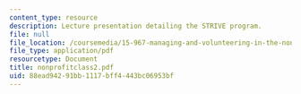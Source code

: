 ```yaml
---
content_type: resource
description: Lecture presentation detailing the STRIVE program.
file: null
file_location: /coursemedia/15-967-managing-and-volunteering-in-the-non-profit-sector-spring-2005/88ead94291bb1117bff4443bc06953bf_nonprofitclass2.pdf
file_type: application/pdf
resourcetype: Document
title: nonprofitclass2.pdf
uid: 88ead942-91bb-1117-bff4-443bc06953bf
---
```

